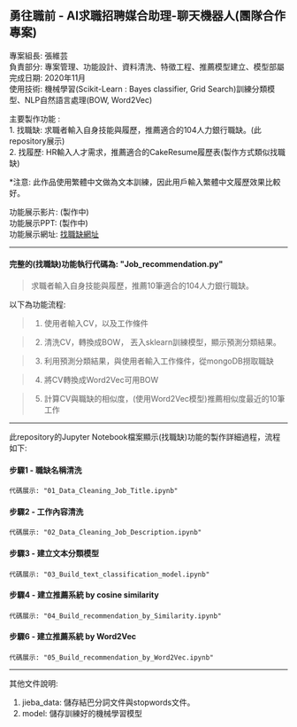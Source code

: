 ## 勇往職前 - AI求職招聘媒合助理-聊天機器人(團隊合作專案)

專案組長: 張維芸 <br>
負責部分: 專案管理、功能設計、資料清洗、特徵工程、推薦模型建立、模型部屬 <br>
完成日期: 2020年11月 <br>
使用技術: 機械學習(Scikit-Learn : Bayes classifier, Grid Search)訓練分類模型、NLP自然語言處理(BOW, Word2Vec) <br>

主要製作功能 : <br>
    1. 找職缺: 求職者輸入自身技能與履歷，推薦適合的104人力銀行職缺。(此repository展示)<br>
    2. 找履歷: HR輸入人才需求，推薦適合的CakeResume履歷表(製作方式類似找職缺)

*注意: 此作品使用繁體中文做為文本訓練，因此用戶輸入繁體中文履歷效果比較好。 <br>

功能展示影片: (製作中) <br>
功能展示PPT: (製作中) <br>
功能展示網址: [找職缺網址](http://for-workers.herokuapp.com/html2 "找職缺網址") <br>

--------------------------------------------------------------
####  完整的(找職缺)功能執行代碼為: "Job_recommendation.py"
> 求職者輸入自身技能與履歷，推薦10筆適合的104人力銀行職缺。

以下為功能流程:

> 1. 使用者輸入CV，以及工作條件

> 2. 清洗CV，轉換成BOW， 丟入sklearn訓練模型，顯示預測分類結果。

> 3. 利用預測分類結果，與使用者輸入工作條件，從mongoDB撈取職缺

> 4. 將CV轉換成Word2Vec可用BOW

> 5. 計算CV與職缺的相似度，(使用Word2Vec模型)推薦相似度最近的10筆工作

--------------------------------------------------------------
此repository的Jupyter Notebook檔案顯示(找職缺)功能的製作詳細過程，流程如下:

#### 步驟1 - 職缺名稱清洗
    代碼展示: "01_Data_Cleaning_Job_Title.ipynb"

#### 步驟2 - 工作內容清洗
    代碼展示: "02_Data_Cleaning_Job_Description.ipynb"

#### 步驟3 - 建立文本分類模型
    代碼展示: "03_Build_text_classification_model.ipynb"

#### 步驟4 - 建立推薦系統 by cosine similarity
    代碼展示: "04_Build_recommendation_by_Similarity.ipynb"

#### 步驟6 - 建立推薦系統 by Word2Vec
    代碼展示: "05_Build_recommendation_by_Word2Vec.ipynb"


--------------------------------------------------------------

其他文件說明:

1. jieba_data: 儲存結巴分詞文件與stopwords文件。
2. model: 儲存訓練好的機械學習模型

